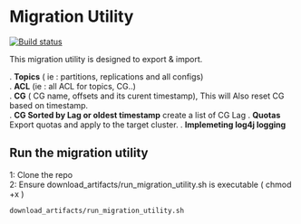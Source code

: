 # Migration Utility

[![Build status](https://badge.buildkite.com/59fd0ecf6f9a1dbdf9ec6d7ec2f5bd09eaea1de4e087e033a2.svg)](https://buildkite.com/nerm/migration-utility)

This migration utility is designed to export & import.  

. <b>Topics</b> ( ie : partitions, replications and all configs)     
. <b>ACL</b>  (ie : all ACL for topics, CG..)   
. <b>CG</b>   ( CG name, offsets and its curent timestamp), This will Also reset CG based on timestamp.   
. <b>CG Sorted by Lag or oldest timestamp</b> create a list of CG Lag
. <b> Quotas </b>   Export quotas and apply to the target cluster.
. <b>Implemeting log4j logging </b>     



## Run the migration utility
1: Clone the repo    
2: Ensure download_artifacts/run_migration_utility.sh is executable ( chmod +x ) 
```asciidoc
download_artifacts/run_migration_utility.sh
```






 

